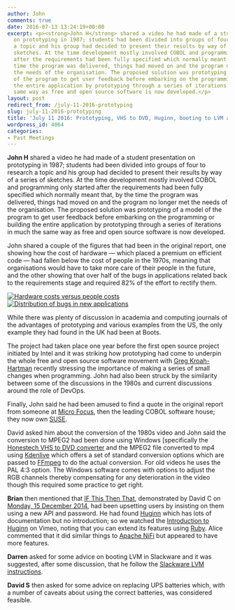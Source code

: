 ```yaml
---
author: John
comments: true
date: 2016-07-13 13:24:19+00:00
excerpt: <p><strong>John H</strong> shared a video he had made of a student presentation
  on prototyping in 1987; students had been divided into groups of four to research
  a topic and his group had decided to present their results by way of a series of
  sketches. At the time development mostly involved COBOL and programming only started
  after the requirements had been fully specified which normally meant that, by the
  time the program was delivered, things had moved on and the program no longer met
  the needs of the organisation. The proposed solution was prototyping of a model
  of the program to get user feedback before embarking on the programming or building
  the entire application by prototyping through a series of iterations in much the
  same way as free and open source software is now developed.</p>
layout: post
redirect_from: /july-11-2016-prototyping
slug: july-11-2016-prototyping
title: 'July 11 2016: Prototyping, VHS to DVD, Huginn, booting to LVM and UPS'
wordpress_id: 4064
categories:
- Past Meetings
---
```


**John H** shared a video he had made of a student presentation on prototyping in 1987; students had been divided into groups of four to research a topic and his group had decided to present their results by way of a series of sketches. At the time development mostly involved COBOL and programming only started after the requirements had been fully specified which normally meant that, by the time the program was delivered, things had moved on and the program no longer met the needs of the organisation. The proposed solution was prototyping of a model of the program to get user feedback before embarking on the programming or building the entire application by prototyping through a series of iterations in much the same way as free and open source software is now developed.




John shared a couple of the figures that had been in the original report, one showing how the cost of hardware — which placed a premium on efficient code — had fallen below the cost of people in the 1970s, meaning that organisations would have to take more care of their people in the future, and the other showing that over half of the bugs in applications related back to the requirements stage and required 82% of the effort to rectify them.


[![Hardware costs versus people costs](http://www.bradlug.co.uk/wp-content/uploads/2016/07/Hardware_v_people-286x300.png)](http://www.bradlug.co.uk/july-11-2016-prototyping/hardware_v_people/)
[![Distribution of bugs in new applications](http://www.bradlug.co.uk/wp-content/uploads/2016/07/Distribution-188x300.png)](http://www.bradlug.co.uk/july-11-2016-prototyping/distribution/)


While there was plenty of discussion in academia and computing journals of the advantages of prototyping and various examples from the US, the only example they had found in the UK had been at Boots.




The project had taken place one year before the first open source project initiated by Intel and it was striking how prototyping had come to underpin the whole free and open source software movement with [Greg Kroah-Hartman](https://www.linux.com/news/greg-kroah-hartman-gives-inside-look-largest-fastest-software-project-all) recently stressing the importance of making a series of small changes when programming. John had also been struck by the similarity between some of the discussions in the 1980s and current discussions around the role of DevOps.




Finally, John said he had been amused to find a quote in the original report from someone at [Micro Focus](https://www.microfocus.com/), then the leading COBOL software house; they now own [SUSE](https://www.suse.com/).




David asked him about the conversion of the 1980s video and John said the conversion to MPEG2 had been done using Windows [specifically the [Honestech VHS to DVD converter](http://www.honestech.com/main/vhs-to-dvd-50-deluxe.asp) and the MPEG2 file converted to mp4 using [Kdenlive](https://kdenlive.org/) which offers a set of standard conversion options which are passed to [FFmpeg](https://ffmpeg.org/) to do the actual conversion. For old videos he uses the PAL 4:3 option. The Windows software comes with options to adjust the RGB channels thereby compensating for any deterioration in the video though this required some practice to get right.




**Brian** then mentioned that [IF This Then That](https://ifttt.com/), demonstrated by David C on [Monday, 15 December 2014](https://www.suse.com/), had been upsetting users by insisting on them using a new API and password. He had found [Huginn](https://github.com/cantino/huginn/wiki) which has lots of documentation but no introduction; so we watched the [Introduction to Huginn](https://vimeo.com/61976251/) on Vimeo, noting that you can extend its features using [Ruby](https://www.ruby-lang.org/en/). Alice commented that it did similar things to [Apache NiFi](https://nifi.apache.org/) but appeared to have more features.




**Darren** asked for some advice on booting LVM in Slackware and it was suggested, after some discussion, that he follow the [Slackware LVM instructions](http://www.slackware.com/~alien/archive/13.1/README_LVM.TXT).




**David S** then asked for some advice on replacing UPS batteries which, with a number of caveats about using the correct batteries, was considered feasible.
